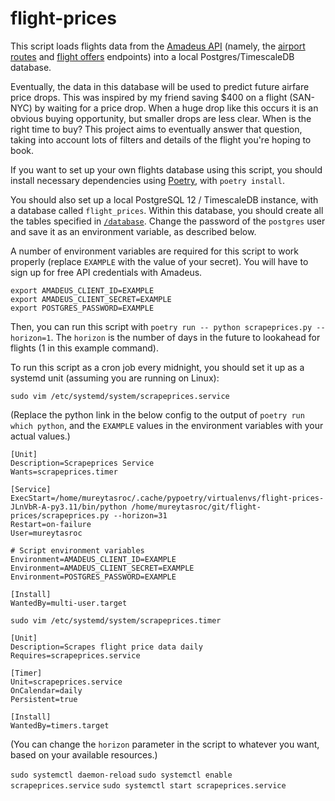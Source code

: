 # flight-prices

This script loads flights data from the [Amadeus API](https://developers.amadeus.com/self-service/category/air) (namely, the [airport routes](https://developers.amadeus.com/self-service/category/air/api-doc/flight-offers-search/api-reference) and [flight offers](https://developers.amadeus.com/self-service/category/air/api-doc/flight-offers-search/api-reference) endpoints) into a local Postgres/TimescaleDB database.

Eventually, the data in this database will be used to predict future airfare price drops. This was inspired by my friend saving $400 on a flight (SAN-NYC) by waiting for a price drop. When a huge drop like this occurs it is an obvious buying opportunity, but smaller drops are less clear. When is the right time to buy? This project aims to eventually answer that question, taking into account lots of filters and details of the flight you're hoping to book.

If you want to set up your own flights database using this script, you should install necessary dependencies using [Poetry](https://github.com/python-poetry/poetry), with `poetry install`.

You should also set up a local PostgreSQL 12 / TimescaleDB instance, with a database called `flight_prices`. Within this database, you should create all the tables specified in [`/database`](/database). Change the password of the `postgres` user and save it as an environment variable, as described below.

A number of environment variables are required for this script to work properly (replace `EXAMPLE` with the value of your secret). You will have to sign up for free API credentials with Amadeus.
```
export AMADEUS_CLIENT_ID=EXAMPLE
export AMADEUS_CLIENT_SECRET=EXAMPLE
export POSTGRES_PASSWORD=EXAMPLE
```

Then, you can run this script with `poetry run -- python scrapeprices.py --horizon=1`. The `horizon` is the number of days in the future to lookahead for flights (1 in this example command).

To run this script as a cron job every midnight, you should set it up as a systemd unit (assuming you are running on Linux):

`sudo vim /etc/systemd/system/scrapeprices.service`

(Replace the python link in the below config to the output of `poetry run which python`, and the `EXAMPLE` values in the environment variables with your actual values.)

```
[Unit]
Description=Scrapeprices Service
Wants=scrapeprices.timer

[Service]
ExecStart=/home/mureytasroc/.cache/pypoetry/virtualenvs/flight-prices-JLnVbR-A-py3.11/bin/python /home/mureytasroc/git/flight-prices/scrapeprices.py --horizon=31
Restart=on-failure
User=mureytasroc

# Script environment variables
Environment=AMADEUS_CLIENT_ID=EXAMPLE
Environment=AMADEUS_CLIENT_SECRET=EXAMPLE
Environment=POSTGRES_PASSWORD=EXAMPLE

[Install]
WantedBy=multi-user.target
```

`sudo vim /etc/systemd/system/scrapeprices.timer`

```
[Unit]
Description=Scrapes flight price data daily
Requires=scrapeprices.service

[Timer]
Unit=scrapeprices.service
OnCalendar=daily
Persistent=true

[Install]
WantedBy=timers.target
```

(You can change the `horizon` parameter in the script to whatever you want, based on your available resources.)

`sudo systemctl daemon-reload`
`sudo systemctl enable scrapeprices.service`
`sudo systemctl start scrapeprices.service`
